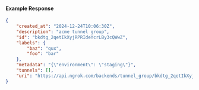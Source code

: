 <!-- Code generated for API Clients. DO NOT EDIT. -->

#### Example Response

```json
{
	"created_at": "2024-12-24T10:06:30Z",
	"description": "acme tunnel group",
	"id": "bkdtg_2qetIkXyjRPRIdeYcrLBy3cQWwZ",
	"labels": {
		"baz": "qux",
		"foo": "bar"
	},
	"metadata": "{\"environment\": \"staging\"}",
	"tunnels": [],
	"uri": "https://api.ngrok.com/backends/tunnel_group/bkdtg_2qetIkXyjRPRIdeYcrLBy3cQWwZ"
}
```
